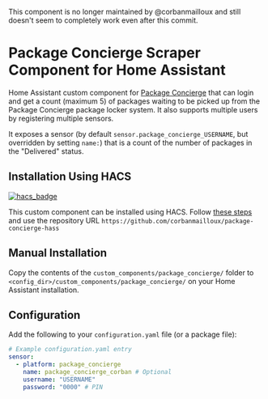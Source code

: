 This component is no longer maintained by @corbanmailloux and still doesn't seem to completely work even after this commit.

# Package Concierge Scraper Component for Home Assistant

Home Assistant custom component for [Package Concierge](https://packageconciergeadmin.com) that can login and get a count (maximum 5) of packages waiting to be picked up from the Package Concierge package locker system.
It also supports multiple users by registering multiple sensors.

It exposes a sensor (by default `sensor.package_concierge_USERNAME`, but overridden by setting `name:`) that is a count of the number of packages in the "Delivered" status.

## Installation Using HACS

[![hacs_badge](https://img.shields.io/badge/HACS-Custom-41BDF5.svg)](https://github.com/hacs/integration)

This custom component can be installed using HACS. Follow [these steps](https://hacs.xyz/docs/faq/custom_repositories) and use the repository URL `https://github.com/corbanmailloux/package-concierge-hass`

## Manual Installation

Copy the contents of the `custom_components/package_concierge/` folder to `<config_dir>/custom_components/package_concierge/` on your Home Assistant installation.

## Configuration

Add the following to your `configuration.yaml` file (or a package file):

```yaml
# Example configuration.yaml entry
sensor:
  - platform: package_concierge
    name: package_concierge_corban # Optional
    username: "USERNAME"
    password: "0000" # PIN
```
